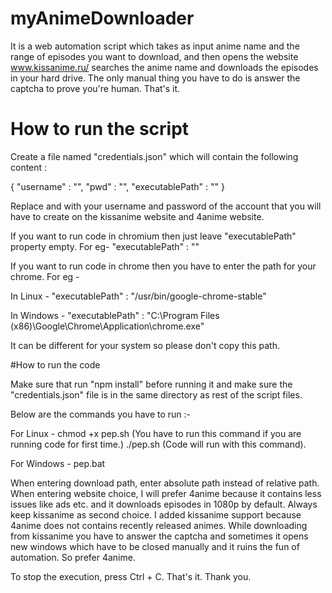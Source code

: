 # myAnimeDownloader
It is a web automation script which takes as input anime name and the range of episodes you want to download, and then opens the website www.kissanime.ru/ searches the anime name and downloads the episodes in your hard drive. The only manual thing you have to do is answer the captcha to prove you're human. That's it.

# How to run the script
Create a file named "credentials.json" which will contain the following content : 

{
    "username" : "<username>",
    "pwd" : "<password>",
    "executablePath" : "<executablePathForChrome>"
}

Replace <username> and <password> with your username and password of the account that you will have to create on the kissanime website and 4anime website.

If you want to run code in chromium then just leave "executablePath" property empty. For eg- 
"executablePath" : ""

If you want to run code in chrome then you have to enter the path for your chrome. For eg - 

In Linux - 
"executablePath" : "/usr/bin/google-chrome-stable"

In Windows - 
"executablePath" : "C:\Program Files (x86)\Google\Chrome\Application\chrome.exe"

It can be different for your system so please don't copy this path.

#How to run the code

Make sure that run "npm install" before running it and make sure the "credentials.json" file is in the same directory as rest of the script files.

Below are the commands you have to run :-

For Linux - 
chmod +x pep.sh (You have to run this command if you are running code for first time.)
./pep.sh (Code will run with this command).

For Windows - 
pep.bat

When entering download path, enter absolute path instead of relative path.
When entering website choice, I will prefer 4anime because it contains less issues like ads etc. and it downloads episodes in 1080p by default. Always keep kissanime as second choice.
I added kissanime support because 4anime does not contains recently released animes.
While downloading from kissanime you have to answer the captcha and sometimes it opens new windows which have to be closed manually and it ruins the fun of automation. So prefer 4anime.

To stop the execution, press Ctrl + C.
That's it. Thank you.
